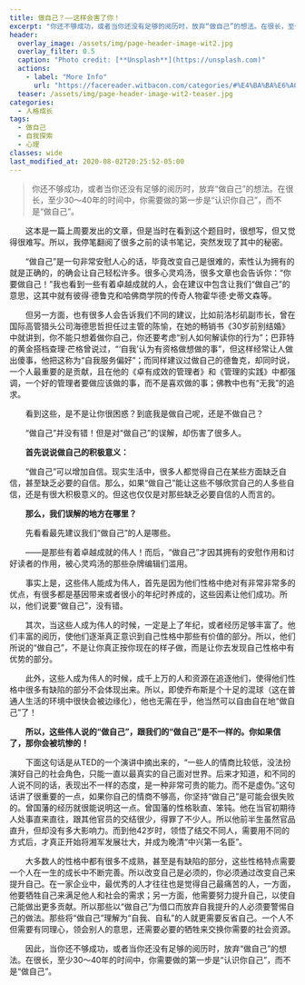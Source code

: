 ```yaml
---
title: 做自己？——这样会害了你！
excerpt: "你还不够成功，或者当你还没有足够的阅历时，放弃“做自己”的想法。在很长，至少30～40年的时间中，你需要做的第一步是“认识你自己”，而不是“做自己”。"
header:
  overlay_image: /assets/img/page-header-image-wit2.jpg
  overlay_filter: 0.5
  caption: "Photo credit: [**Unsplash**](https://unsplash.com)"
  actions:
    - label: "More Info"
      url: "https://facereader.witbacon.com/categories/#%E4%BA%BA%E6%A0%BC%E6%88%90%E9%95%BF"
  teaser: /assets/img/page-header-image-wit2-teaser.jpg
categories:
  - 人格成长
tags: 
  - 做自己
  - 自我探索
  - 心理
classes: wide
last_modified_at: 2020-08-02T20:25:52-05:00
---
```

>你还不够成功，或者当你还没有足够的阅历时，放弃“做自己”的想法。在很长，至少30～40年的时间中，你需要做的第一步是“认识你自己”，而不是“做自己”。

&emsp;&emsp;这本是一篇上周要发出的文章，但是当时在看到这个题目时，很想写，但又觉得很难写。所以，我停笔翻阅了很多之前的读书笔记，突然发现了其中的秘密。

&emsp;&emsp;“做自己”是一句非常安慰人心的话，毕竟改变自己是很难的，索性认为拥有的就是正确的，的确会让自己轻松许多。很多心灵鸡汤，很多文章也会告诉你：“你要做自己！”我也看到一些有着卓越成就的人，会在建议中包含让我们“做自己”的意思，这其中就有彼得·德鲁克和哈佛商学院的传奇人物霍华德·史蒂文森等。

&emsp;&emsp;但另一方面，也有很多人会告诉我们不同的建议，比如前洛杉矶副市长，曾在国际高管猎头公司海德思哲担任过主管的陈愉，在她的畅销书《30岁前别结婚》中就讲到，你不能只想着做你自己，你还要考虑“别人如何解读你的行为”；巴菲特的黄金搭档查理·芒格曾说过，“‘自我’认为有资格做想做的事”，但这样经常让人做出傻事，他把这称为“自我服务偏好”；而同样建议过做自己的德鲁克，却同时说，一个人最重要的是贡献，且在他的《卓有成效的管理者》和《管理的实践》中都强调，一个好的管理者要做应该做的事，而不是喜欢做的事；佛教中也有“无我”的追求。

&emsp;&emsp;看到这些，是不是让你很困惑？到底我是做自己呢，还是不做自己？

&emsp;&emsp;“做自己”并没有错！但是对“做自己”的误解，却伤害了很多人。

&emsp;&emsp;**首先说说做自己的积极意义：**

&emsp;&emsp;“做自己”可以增加自信。现实生活中，很多人都觉得自己在某些方面缺乏自信，甚至缺乏必要的自信。那么，如果“做自己”能让这些不够欣赏自己的人多些自信，还是有很大积极意义的。但这也仅仅是对那些缺乏必要自信的人而言的。

&emsp;&emsp;**那么，我们误解的地方在哪里？**

&emsp;&emsp;先看看最先建议我们“做自己”的人是哪些。

&emsp;&emsp;——是那些有着卓越成就的伟人！而后，“做自己”才因其拥有的安慰作用和讨好读者的作用，被心灵鸡汤的那些杂牌编辑们滥用。

&emsp;&emsp;事实上是，这些伟人能成为伟人，首先是因为他们性格中绝对有非常非常多的优点，有很多都是基因带来或者很小的年纪时养成的，这些因素让他们成功。所以，他们说要“做自己”，没有错。

&emsp;&emsp;其次，当这些人成为伟人的时候，一定是上了年纪，或者经历足够丰富了。他们丰富的阅历，使他们逐渐真正意识到自己性格中那些有价值的部分。所以，他们所说的“做自己”，不是让你真正按你现在的样子做，而是让你去发现自己性格中有优势的部分。

&emsp;&emsp;此外，这些人成为伟人的时候，成千上万的人和资源在追逐他们，使得他们性格中很多有缺陷的部分不会体现出来。所以，即使乔布斯是个十足的混球（这在普通人生活的环境中很快会被边缘化），他也无需在乎，他当然可以自由自在地“做自己”了！

&emsp;&emsp;**所以，这些伟人说的“做自己”，跟我们的“做自己”是不一样的。你如果信了，那你会被坑惨的！**

&emsp;&emsp;下面这句话是从TED的一个演讲中摘出来的，“一些人的情商比较低，没法扮演好自己的社会角色，只能一直以最真实的自己面对世界。后来才知道，和不同的人说不同的话，表现出不一样的态度，是一种非常可贵的能力。而不是虚伪。”这句话讲了很重要的一点，如果你自己的情商不够高，你坚持“做自己”是可能会很失败的。曾国藩的经历就很能说明这一点。曾国藩的性格耿直、笨钝。他在当官初期待人处事直来直往，跟其他官员的交结很少，得罪了不少人。所以他前半生虽然官品直升，但却没有多大影响力。而到他42岁时，领悟了结交不同人，需要用不同的方式后，才真正开始将湘军发展壮大，并成为晚清“中兴第一名臣”。

&emsp;&emsp;大多数人的性格中都有很多不成熟，甚至是有缺陷的部分，这些性格特点需要一个人在一生的成长中不断完善。所以改变自己是必须的，你必须通过改变自己来提升自己。在一家企业中，最优秀的人才往往也是觉得自己最痛苦的人，一方面，他要牺牲自己来满足他人和社会的需求；另一方面，他需要努力提升自己，以使自己能做出更多贡献。所以那些以“做自己”为借口而放弃自我提升的人必须要警惕自己的做法。那些将“做自己”理解为“自我、自私”的人就更需要反省自己。一个人不但需要有同理心，领会别人的意思，还需要必要的牺牲来交换你需要的社会资源。

&emsp;&emsp;因此，当你还不够成功，或者当你还没有足够的阅历时，放弃“做自己”的想法。在很长，至少30～40年的时间中，你需要做的第一步是“认识你自己”，而不是“做自己”。
